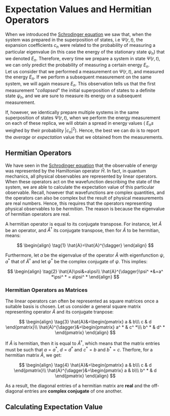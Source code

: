 # Expectation Values and Hermitian Operators

When we introduced the [Schrodinger equation](SchrodingerEQ.md) we saw that, when the system was prepared in the superposition of states, i.e $\Psi(r,t)$,
the expansion coefficients $c_n$ were related to the probability of measuring a particular 
eigenvalue (in this case the energy of the stationary state $\psi_n$) that we denoted $E_n$. Therefore, every time we prepare a system in
state $\Psi(r,t)$, we can only predict the probability of measuring a certain energy $E_n$.  
Let us consider that we performed a measurement on $\Psi(r,t)$, and
measured the energy $E_n$. If we perform a subsequent measurement on the same system, we will again measure $E_n$. This observation
tells us that the first measurement "*collapsed*" the initial superposition of states to a definite state $\psi_n$, 
and we are sure to measure its energy on a subsequent
measurement.  

If, however, we identically prepare multiple systems in the same superposition of states $\Psi(r,t)$, when we perform the energy measurement
on each of these replica, we will obtain a spread in energy values ( $E_ns$ weighed by their probability $|c_n|^2$). Hence, the best we can 
do is to report the *average* or *expectation* value that we obtained from the measurements.  

## Hermitian Operators
We have seen in the [Schrodinger equation](SchrodingerEQ.md) 
that the observable of energy was represented by the Hamiltonian operator $\hat{H}$. In fact, in quantum mechanics, all physical observables
are represented by linear operators. When these operators act on the wavefunction describing the state of the system, we are able to calculate the
expectation value of this particular observable. Recall, however that wavefunctions are complex quantities, and the operators can also be complex
but the result of physical
measurements are real numbers. Hence, this requires that the operators representing physical observables to be *hermitian*. The reason is because
the eigenvalue of hermitian operators are real.

A hermitian operator is equal to its conjugate transpose. For instance, let $\hat{A}$ be an operator, and $\hat{A}^{\dagger}$ its conjugate
transpose, then for $\hat{A}$ to be hermitian, means:

$$
\begin{align}
\tag{1}
\hat{A}=\hat{A}^{\dagger}
\end{align}
$$

Furthermore, let $a$ be the eigenvalue of the operator $\hat{A}$ with eigenfunction $\psi$, $a^ *$ that of $\hat{A}^{\dagger}$ 
and let $\psi^ *$ be the complex conjugate of $\psi$. This implies:

$$
\begin{align}
\tag{2}
\hat{A}\psi&=a\psi\\
\hat{A}^{\dagger}\psi^ *&=a^ *\psi^ * = a\psi^ *
\end{align}
$$

### Hermitian Operators as Matrices
The linear operators can often be represented as square matrices once a suitable basis is chosen. Let us consider a general square matrix 
representing operator $\hat{A}$ and its conjugate tranpose:

$$
\begin{align}
\tag{3}
\hat{A}&=\begin{pmatrix} a & b\\\
c & d
\end{pmatrix}\\
\hat{A}^{\dagger}&=\begin{pmatrix} a^ * & c^ *\\\
b^ * & d^ *
\end{pmatrix}
\end{align}
$$

If $\hat{A}$ is hermitian, then it is equal to $\hat{A}^{\dagger}$, which means that the matrix entries must be such that $a = a^ *$, 
$d=d^ *$ and $c^ * =b$ and $b^ * =c$. 
Therfore, for a hermitian matrix $\hat{A}$, we get:

$$
\begin{align}
\tag{4}
\hat{A}&=\begin{pmatrix} a & b\\\
c & d
\end{pmatrix}\\
\hat{A}^{\dagger}&=\begin{pmatrix} a & b\\\
b^ * & d
\end{pmatrix}
\end{align}
$$

As a result, the diagonal entries of a hermitian matrix are **real** and the off-diagonal entries are **complex conjugate** of one another.

## Calculating Expectation Value
